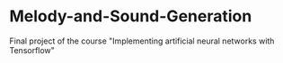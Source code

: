 # Melody-and-Sound-Generation
Final project of the course "Implementing artificial neural networks with Tensorflow"
